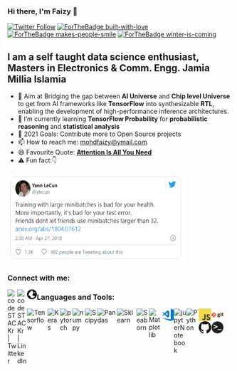 ### Hi there, I'm Faizy 👋


[![Twitter Follow](https://img.shields.io/twitter/follow/F4izy?color=1DA1F2&logo=twitter&style=for-the-badge)](https://twitter.com/intent/follow?original_referer=https%3A%2F%2Fgithub.com%2FcodeSTACKr&screen_name=F4izy)
[![ForTheBadge built-with-love](http://ForTheBadge.com/images/badges/built-with-love.svg)](https://ai.stackexchange.com/users/36737/cypher)
[![ForTheBadge makes-people-smile](http://ForTheBadge.com/images/badges/makes-people-smile.svg)](https://www.linkedin.com/in/faizy-mohd-836573122/)
[![ForTheBadge winter-is-coming](http://ForTheBadge.com/images/badges/winter-is-coming.svg)](https://en.wikipedia.org/wiki/AI_winter)

## I am a self taught data science enthusiast, Masters in Electronics & Comm. Engg. Jamia Millia Islamia

- 🎯  Aim at Bridging the gap between __AI Universe__ and __Chip level Universe__ to get from AI frameworks like __TensorFlow__ into synthesizable __RTL__, enabling the development of high-performance inference architectures. 
- 🌱 I’m currently learning __TensorFlow Probability__ for __probabilistic reasoning__ and __statistical analysis__
- 🥅 2021 Goals: Contribute more to Open Source projects
- 📫 How to reach me: mohdfaizy@ymail.com
- 😄 Favourite Quote: [__Attention Is All You Need__](https://arxiv.org/abs/1706.03762)
- ⚠️ Fun fact:👇
<img src='https://github.com/mohd-faizy/mohd-faizy/blob/main/mohd-faizy/ylecun.png' height='200'  width='400' >


### Connect with me:

[<img align="left" alt="codeSTACKr | Twitter" width="22px" src="https://cdn.jsdelivr.net/npm/simple-icons@v3/icons/twitter.svg" />][twitter]
[<img align="left" alt="codeSTACKr | LinkedIn" width="22px" src="https://cdn.jsdelivr.net/npm/simple-icons@v3/icons/linkedin.svg" />][linkedin]
[<img align="left" alt="codeSTACKr.com" width="22px" src="https://raw.githubusercontent.com/iconic/open-iconic/master/svg/globe.svg" />][StackExchange AI]

[twitter]: https://twitter.com/F4izy
[linkedin]: https://www.linkedin.com/in/faizy-mohd-836573122/
[StackExchange AI]: https://ai.stackexchange.com/users/36737/cypher



### Languages and Tools:
<img align="left" alt="Tensorflow" width="46px" src="https://www.tensorflow.org/resources/images/tf-logo-card-16x9.png">
<img align="left" alt="Keras" width="28px" src="https://upload.wikimedia.org/wikipedia/commons/thumb/a/ae/Keras_logo.svg/1200px-Keras_logo.svg.png">
<img align="left" alt="pytorch" width="28px" src="https://encrypted-tbn0.gstatic.com/images?q=tbn:ANd9GcSYgDni61fImLmbS7es-r4Vsbc782DmR-HvmQ&usqp=CAU">
<img align="left" alt="numpy" width="28px" src="https://numpy.org/images/logos/numpy.svg">
<img align="left" alt="Scipy" width="28px" src="https://www.scipy.org/_static/images/scipy_med.png">
<img align="left" alt="Pandas" width="44px" src="https://cdn.shortpixel.ai/spai/q_lossy+ret_img/https://numfocus.org/wp-content/uploads/2016/07/pandas-logo-300.png">
<img align="left" alt="Sklearn" width="44px" src="https://upload.wikimedia.org/wikipedia/commons/thumb/0/05/Scikit_learn_logo_small.svg/1200px-Scikit_learn_logo_small.svg.png">
<img align="left" alt="Seaborn" width="28px" src="https://i1.wp.com/cmdlinetips.com/wp-content/uploads/2020/09/Seaborn_logo.png?resize=234%2C246&ssl=1">
<img align="left" alt="Matplotlib" width="28px" src="https://www.scipy.org/_static/images/matplotlib_med.png">
<img align="left" alt="Visual Studio Code" width="28px" src="https://raw.githubusercontent.com/github/explore/80688e429a7d4ef2fca1e82350fe8e3517d3494d/topics/visual-studio-code/visual-studio-code.png">
<img align="left" alt="jupyterNotebook" width="28px" src="https://miro.medium.com/max/1036/1*FogMIj4gYwp3fTHLZuwavQ.png">
<img align="left" alt="Python" width="28px" src="https://upload.wikimedia.org/wikipedia/commons/thumb/c/c3/Python-logo-notext.svg/768px-Python-logo-notext.svg.png">
<img align="left" alt="JavaScript" width="28px" src="https://raw.githubusercontent.com/github/explore/80688e429a7d4ef2fca1e82350fe8e3517d3494d/topics/javascript/javascript.png">
<img align="left" alt="Git" width="28px" src="https://raw.githubusercontent.com/github/explore/80688e429a7d4ef2fca1e82350fe8e3517d3494d/topics/git/git.png">
<img align="left" alt="GitHub" width="28px" src="https://raw.githubusercontent.com/github/explore/78df643247d429f6cc873026c0622819ad797942/topics/github/github.png">
<img align="left" alt="Terminal" width="28px" src="https://raw.githubusercontent.com/github/explore/80688e429a7d4ef2fca1e82350fe8e3517d3494d/topics/terminal/terminal.png">


